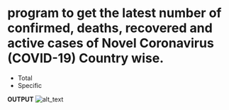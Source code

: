 # program to get the latest number of confirmed, deaths, recovered and active cases of Novel Coronavirus (COVID-19) Country wise.
+ Total
+ Specific

**OUTPUT**
![alt_text](https://github.com/sumyak/COVID-19/blob/master/task%201/Screenshot%20(267).png?raw=true)

